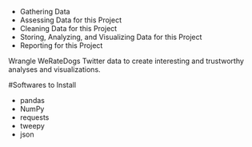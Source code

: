 * Gathering Data
* Assessing Data for this Project
* Cleaning Data for this Project
* Storing, Analyzing, and Visualizing Data for this Project
* Reporting for this Project

Wrangle WeRateDogs Twitter data to create interesting and trustworthy analyses and visualizations.

#Softwares to Install 
* pandas
* NumPy
* requests
* tweepy
* json


